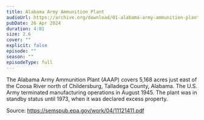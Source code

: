```yaml
---
title: Alabama Army Ammunition Plant
audioUrl: https://archive.org/download/01-alabama-army-ammunition-plant/01-AlabamaArmyAmmunitionPlant.mp3
pubDate: 26 Apr 2024
duration: 4:01
size: 2.6
cover: ""
explicit: false
episode: ""
season: ""
episodeType: full
---
```

The Alabama Army Ammunition Plant (AAAP) covers 5,168 acres just east of the Coosa River north of Childersburg, Talladega County, Alabama. The U.S. Army terminated manufacturing operations in August 1945. The plant was in standby status until 1973, when it was declared excess property.

Source: <https://semspub.epa.gov/work/04/11121411.pdf>